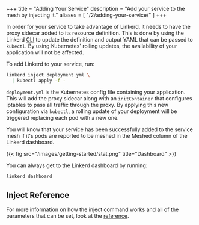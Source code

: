 +++
title = "Adding Your Service"
description = "Add your service to the mesh by injecting it."
aliases = [
  "/2/adding-your-service/"
]
+++

In order for your service to take advantage of Linkerd, it needs to have the
proxy sidecar added to its resource definition. This is done by using the
Linkerd [CLI](/2/reference/architecture/#cli) to update the definition
and output YAML that can be passed to `kubectl`. By using Kubernetes' rolling
updates, the availability of your application will not be affected.

To add Linkerd to your service, run:

```bash
linkerd inject deployment.yml \
  | kubectl apply -f -
```

`deployment.yml` is the Kubernetes config file containing your
application. This will add the proxy sidecar along with an `initContainer` that
configures iptables to pass all traffic through the proxy. By applying this new
configuration via `kubectl`, a rolling update of your deployment will be
triggered replacing each pod with a new one.

You will know that your service has been successfully added to the service mesh
if it's pods are reported to be meshed in the Meshed column of the Linkerd
dashboard.

{{< fig src="/images/getting-started/stat.png" title="Dashboard" >}}

You can always get to the Linkerd dashboard by running:

```bash
linkerd dashboard
```

## Inject Reference

For more information on how the inject command works and all of the parameters
that can be set, look at the [reference](/2/reference/cli/inject/).
